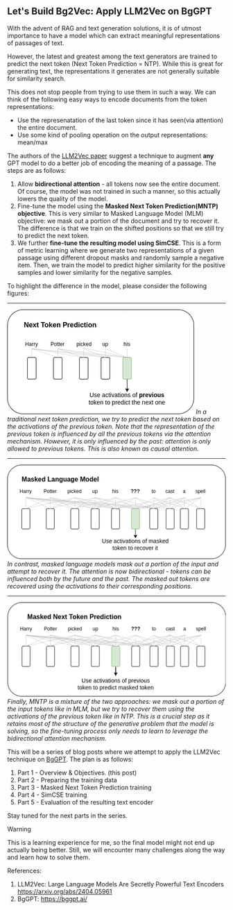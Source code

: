 ## Let's Build Bg2Vec: Apply LLM2Vec on BgGPT

With the advent of RAG and text generation solutions, it is of utmost importance to have a model which can extract meaningful representations of passages of text.

However, the latest and greatest among the text generators are trained to predict the next token (Next Token Prediction = NTP).  While this is great for generating text, the representations it generates are not generally suitable for similarity search.

This does not stop people from trying to use them in such a way. We can think of the following easy ways to encode documents from the token representations:

* Use the represenatation of the last token since it has seen(via attention) the entire document.
* Use some kind of pooling operation on the output representations: mean/max

The authors of the [LLM2Vec paper](https://arxiv.org/abs/2404.05961) suggest a technique to augment **any** GPT model to do a better job of encoding the meaning of a passage. The steps are as follows:

1. Allow **bidirectional attention** - all tokens now see the entire document. Of course, the model was not trained in such a manner, so this actually lowers the quality of the model. 
2. Fine-tune the model using the **Masked Next Token Prediction(MNTP) objective**. This is very similar to Masked Language Model (MLM) objective: we mask out a portion of the document and try to recover it. The difference is that we train on the shifted positions so that we still try to predict the next token.
3. We further **fine-tune the resulting model using SimCSE**. This is a form of metric learning where we generate two representations of a given passage using different dropout masks and randomly sample a negative item. Then, we train the model to predict higher similarity for the positive samples and lower similarity for the negative samples.

To highlight the difference in the model, please consider the following figures:

<hr>

[![NTP](/images/ntp.png)](/images/ntp.png)
*In a traditional next token prediction, we try to predict the next token based on the activations of the previous token. Note that the representation of the previous token is influenced by all the previous tokens via the attention mechanism. However, it is only influenced by the past: attention is only allowed to previous tokens. This is also known as causal attention.*

<hr>

[![mlm](/images/mlm.png)](/images/mlm.png)
*In contrast, masked language models mask out a portion of the input and attempt to recover it. The attention is now bidirectional - tokens can be influenced both by the future and the past. The masked out tokens are recovered using the activations to their corresponding positions.*

<hr>

[![mntp](/images/mntp.png)](/images/mntp.png)
*Finally, MNTP is a mixture of the two approaches: we mask out a portion of the input tokens like in MLM, but we try to recover them using the activations of the previous token like in NTP. This is a crucial step as it retains most of the structure of the generative problem that the model is solving, so the fine-tuning process only needs to learn to leverage the bidirectional attention mechanism.*

This will be a series of blog posts where we attempt to apply the LLM2Vec technique on [BgGPT](https://bggpt.ai/). The plan is as follows:

1. Part 1 - Overview & Objectives. (this post)
2. Part 2 - Preparing the training data
3. Part 3 - Masked Next Token Prediction training
4. Part 4 - SimCSE training
5. Part 5 - Evaluation of the resulting text encoder


Stay tuned for the next parts in the series. 

> [!WARNING]  
> This is a learning experience for me, so the final model might not end up actually being better. Still, we will encounter many challenges along the way and learn how to solve them. 



References:

1. LLM2Vec: Large Language Models Are Secretly Powerful Text Encoders https://arxiv.org/abs/2404.05961
2. BgGPT: https://bggpt.ai/




